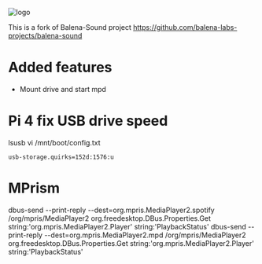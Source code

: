 ![logo](https://raw.githubusercontent.com/balena-io-projects/balena-sound/master/docs/images/balenaSound-logo.png)

This is a fork of Balena-Sound project <https://github.com/balena-labs-projects/balena-sound>


# Added features

- Mount drive and start mpd

# Pi 4 fix USB drive speed

lsusb
vi /mnt/boot/config.txt

```
usb-storage.quirks=152d:1576:u
```



# MPrism

dbus-send --print-reply --dest=org.mpris.MediaPlayer2.spotify /org/mpris/MediaPlayer2 org.freedesktop.DBus.Properties.Get string:'org.mpris.MediaPlayer2.Player' string:'PlaybackStatus'
dbus-send --print-reply --dest=org.mpris.MediaPlayer2.mpd /org/mpris/MediaPlayer2 org.freedesktop.DBus.Properties.Get string:'org.mpris.MediaPlayer2.Player' string:'PlaybackStatus'